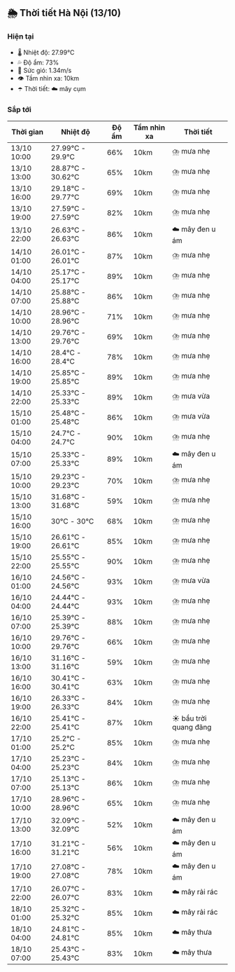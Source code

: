 ## 🌦️ Thời tiết Hà Nội (13/10)

### Hiện tại

- 🌡️ Nhiệt độ: 27.99℃
- 💦 Độ ẩm: 73%
- 💨 Sức gió: 1.34m/s
- 👁️ Tầm nhìn xa: 10km
- ☂️ Thời tiết: ☁️ mây cụm

### Sắp tới

| Thời gian | Nhiệt độ | Độ ẩm | Tầm nhìn xa | Thời tiết |
| --- | --- | --- | --- | --- |
| 13/10 10:00 | 27.99℃ - 29.9℃ | 66% | 10km | ⛈️ mưa nhẹ |
| 13/10 13:00 | 28.87℃ - 30.62℃ | 65% | 10km | ⛈️ mưa nhẹ |
| 13/10 16:00 | 29.18℃ - 29.77℃ | 69% | 10km | ⛈️ mưa nhẹ |
| 13/10 19:00 | 27.59℃ - 27.59℃ | 82% | 10km | ⛈️ mưa nhẹ |
| 13/10 22:00 | 26.63℃ - 26.63℃ | 86% | 10km | ☁️ mây đen u ám |
| 14/10 01:00 | 26.01℃ - 26.01℃ | 87% | 10km | ⛈️ mưa nhẹ |
| 14/10 04:00 | 25.17℃ - 25.17℃ | 89% | 10km | ⛈️ mưa nhẹ |
| 14/10 07:00 | 25.88℃ - 25.88℃ | 86% | 10km | ⛈️ mưa nhẹ |
| 14/10 10:00 | 28.96℃ - 28.96℃ | 71% | 10km | ⛈️ mưa nhẹ |
| 14/10 13:00 | 29.76℃ - 29.76℃ | 69% | 10km | ⛈️ mưa nhẹ |
| 14/10 16:00 | 28.4℃ - 28.4℃ | 78% | 10km | ⛈️ mưa nhẹ |
| 14/10 19:00 | 25.85℃ - 25.85℃ | 89% | 10km | ⛈️ mưa nhẹ |
| 14/10 22:00 | 25.33℃ - 25.33℃ | 89% | 10km | ⛈️ mưa vừa |
| 15/10 01:00 | 25.48℃ - 25.48℃ | 86% | 10km | ⛈️ mưa vừa |
| 15/10 04:00 | 24.7℃ - 24.7℃ | 90% | 10km | ⛈️ mưa nhẹ |
| 15/10 07:00 | 25.33℃ - 25.33℃ | 89% | 10km | ☁️ mây đen u ám |
| 15/10 10:00 | 29.23℃ - 29.23℃ | 70% | 10km | ⛈️ mưa nhẹ |
| 15/10 13:00 | 31.68℃ - 31.68℃ | 59% | 10km | ⛈️ mưa nhẹ |
| 15/10 16:00 | 30℃ - 30℃ | 68% | 10km | ⛈️ mưa nhẹ |
| 15/10 19:00 | 26.61℃ - 26.61℃ | 85% | 10km | ⛈️ mưa nhẹ |
| 15/10 22:00 | 25.55℃ - 25.55℃ | 90% | 10km | ⛈️ mưa nhẹ |
| 16/10 01:00 | 24.56℃ - 24.56℃ | 93% | 10km | ⛈️ mưa vừa |
| 16/10 04:00 | 24.44℃ - 24.44℃ | 93% | 10km | ⛈️ mưa nhẹ |
| 16/10 07:00 | 25.39℃ - 25.39℃ | 88% | 10km | ⛈️ mưa nhẹ |
| 16/10 10:00 | 29.76℃ - 29.76℃ | 66% | 10km | ⛈️ mưa nhẹ |
| 16/10 13:00 | 31.16℃ - 31.16℃ | 59% | 10km | ⛈️ mưa nhẹ |
| 16/10 16:00 | 30.41℃ - 30.41℃ | 63% | 10km | ⛈️ mưa nhẹ |
| 16/10 19:00 | 26.33℃ - 26.33℃ | 84% | 10km | ⛈️ mưa nhẹ |
| 16/10 22:00 | 25.41℃ - 25.41℃ | 87% | 10km | ☀️ bầu trời quang đãng |
| 17/10 01:00 | 25.2℃ - 25.2℃ | 85% | 10km | ⛈️ mưa nhẹ |
| 17/10 04:00 | 25.23℃ - 25.23℃ | 84% | 10km | ⛈️ mưa nhẹ |
| 17/10 07:00 | 25.13℃ - 25.13℃ | 86% | 10km | ⛈️ mưa nhẹ |
| 17/10 10:00 | 28.96℃ - 28.96℃ | 65% | 10km | ⛈️ mưa nhẹ |
| 17/10 13:00 | 32.09℃ - 32.09℃ | 52% | 10km | ☁️ mây đen u ám |
| 17/10 16:00 | 31.21℃ - 31.21℃ | 56% | 10km | ☁️ mây đen u ám |
| 17/10 19:00 | 27.08℃ - 27.08℃ | 78% | 10km | ☁️ mây đen u ám |
| 17/10 22:00 | 26.07℃ - 26.07℃ | 83% | 10km | ☁️ mây rải rác |
| 18/10 01:00 | 25.32℃ - 25.32℃ | 85% | 10km | ☁️ mây rải rác |
| 18/10 04:00 | 24.81℃ - 24.81℃ | 85% | 10km | ☁️ mây thưa |
| 18/10 07:00 | 25.43℃ - 25.43℃ | 83% | 10km | ☁️ mây thưa |
